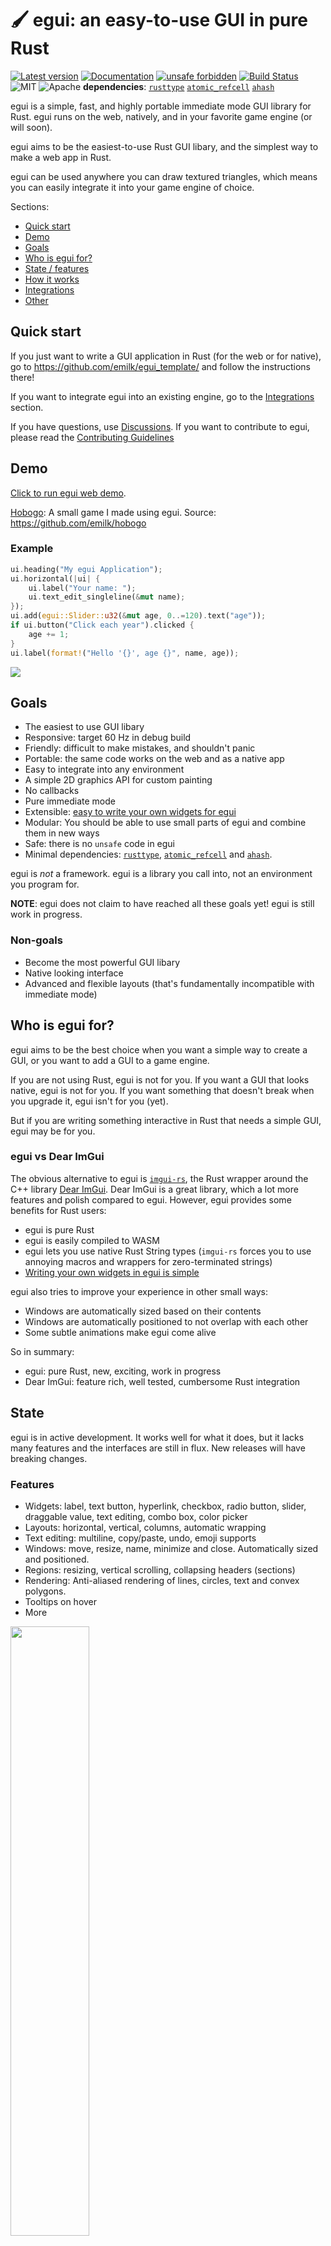 # 🖌 egui: an easy-to-use GUI in pure Rust

[![Latest version](https://img.shields.io/crates/v/egui.svg)](https://crates.io/crates/egui)
[![Documentation](https://docs.rs/egui/badge.svg)](https://docs.rs/egui)
[![unsafe forbidden](https://img.shields.io/badge/unsafe-forbidden-success.svg)](https://github.com/rust-secure-code/safety-dance/)
[![Build Status](https://github.com/emilk/egui/workflows/CI/badge.svg)](https://github.com/emilk/egui/actions?workflow=CI)
![MIT](https://img.shields.io/badge/license-MIT-blue.svg)
![Apache](https://img.shields.io/badge/license-Apache-blue.svg)
**dependencies**: [`rusttype`](https://crates.io/crates/rusttype) [`atomic_refcell`](https://crates.io/crates/atomic_refcell) [`ahash`](https://crates.io/crates/ahash)


egui is a simple, fast, and highly portable immediate mode GUI library for Rust. egui runs on the web, natively, and in your favorite game engine (or will soon).

egui aims to be the easiest-to-use Rust GUI libary, and the simplest way to make a web app in Rust.

egui can be used anywhere you can draw textured triangles, which means you can easily integrate it into your game engine of choice.

Sections:

* [Quick start](#quick-start)
* [Demo](#demo)
* [Goals](#goals)
* [Who is egui for?](#who-is-egui-for)
* [State / features](#state)
* [How it works](#how-it-works)
* [Integrations](#integrations)
* [Other](#other)

## Quick start

If you just want to write a GUI application in Rust (for the web or for native), go to <https://github.com/emilk/egui_template/> and follow the instructions there!

If you want to integrate egui into an existing engine, go to the [Integrations](#integrations) section.

If you have questions, use [Discussions](https://github.com/emilk/egui/discussions). If you want to contribute to egui, please read the [Contributing Guidelines](https://github.com/emilk/egui/blob/master/CONTRIBUTING.md)

## Demo

[Click to run egui web demo](https://emilk.github.io/egui/index.html).

[Hobogo](https://emilk.github.io/hobogo/index.html): A small game I made using egui. Source: <https://github.com/emilk/hobogo>

### Example

``` rust
ui.heading("My egui Application");
ui.horizontal(|ui| {
    ui.label("Your name: ");
    ui.text_edit_singleline(&mut name);
});
ui.add(egui::Slider::u32(&mut age, 0..=120).text("age"));
if ui.button("Click each year").clicked {
    age += 1;
}
ui.label(format!("Hello '{}', age {}", name, age));
```

<img src="media/demo-2021-01-17.gif">

## Goals

* The easiest to use GUI libary
* Responsive: target 60 Hz in debug build
* Friendly: difficult to make mistakes, and shouldn't panic
* Portable: the same code works on the web and as a native app
* Easy to integrate into any environment
* A simple 2D graphics API for custom painting
* No callbacks
* Pure immediate mode
* Extensible: [easy to write your own widgets for egui](https://github.com/emilk/egui/blob/master/egui_demo_lib/src/apps/demo/toggle_switch.rs)
* Modular: You should be able to use small parts of egui and combine them in new ways
* Safe: there is no `unsafe` code in egui
* Minimal dependencies: [`rusttype`](https://crates.io/crates/rusttype), [`atomic_refcell`](https://crates.io/crates/atomic_refcell) and [`ahash`](https://crates.io/crates/ahash).

egui is *not* a framework. egui is a library you call into, not an environment you program for.

**NOTE**: egui does not claim to have reached all these goals yet! egui is still work in progress.

### Non-goals

* Become the most powerful GUI libary
* Native looking interface
* Advanced and flexible layouts (that's fundamentally incompatible with immediate mode)

## Who is egui for?

egui aims to be the best choice when you want a simple way to create a GUI, or you want to add a GUI to a game engine.

If you are not using Rust, egui is not for you. If you want a GUI that looks native, egui is not for you. If you want something that doesn't break when you upgrade it, egui isn't for you (yet).

But if you are writing something interactive in Rust that needs a simple GUI, egui may be for you.

### egui vs Dear ImGui

The obvious alternative to egui is [`imgui-rs`](https://github.com/Gekkio/imgui-rs), the Rust wrapper around the C++ library [Dear ImGui](https://github.com/ocornut/imgui). Dear ImGui is a great library, which a lot more features and polish compared to egui. However, egui provides some benefits for Rust users:

* egui is pure Rust
* egui is easily compiled to WASM
* egui lets you use native Rust String types (`imgui-rs` forces you to use annoying macros and wrappers for zero-terminated strings)
* [Writing your own widgets in egui is simple](https://github.com/emilk/egui/blob/master/egui_demo_lib/src/apps/demo/toggle_switch.rs)

egui also tries to improve your experience in other small ways:

* Windows are automatically sized based on their contents
* Windows are automatically positioned to not overlap with each other
* Some subtle animations make egui come alive

So in summary:

* egui: pure Rust, new, exciting, work in progress
* Dear ImGui: feature rich, well tested, cumbersome Rust integration

## State

egui is in active development. It works well for what it does, but it lacks many features and the interfaces are still in flux. New releases will have breaking changes.

### Features

* Widgets: label, text button, hyperlink, checkbox, radio button, slider, draggable value, text editing, combo box, color picker
* Layouts: horizontal, vertical, columns, automatic wrapping
* Text editing: multiline, copy/paste, undo, emoji supports
* Windows: move, resize, name, minimize and close. Automatically sized and positioned.
* Regions: resizing, vertical scrolling, collapsing headers (sections)
* Rendering: Anti-aliased rendering of lines, circles, text and convex polygons.
* Tooltips on hover
* More

<img src="media/widget_gallery_0.8.0.gif" width="50%">

## How it works

Loop:

* Gather input (mouse, touches, keyboard, screen size, etc) and give it to egui
* Run application code (Immediate Mode GUI)
* Tell egui to tessellate the frame graphics to a triangle mesh
* Render the triangle mesh with your favorite graphics API (see [OpenGL example](https://github.com/emilk/egui/blob/master/egui_glium/src/painter.rs))

## Integrations

egui is build to be easy to integrate into any existing game engine or platform you are working on.
egui itself doesn't know or care on what OS it is running or how to render things to the screen - that is the job of the egui integration.
The integration needs to do two things:

* **IO**: Supply egui with input (mouse position, keyboard presses, ...) and handle egui output (cursor changes, copy-paste integration, ...).
* **Painting**: Render the textured triangles that egui outputs.

### Official

I maintain two official egui integrations:

* [egui_web](https://crates.io/crates/egui_web) for making a web app. Compiles to WASM, renders with WebGL. [Click to run the egui demo](https://emilk.github.io/egui/index.html).
* [egui_glium](https://crates.io/crates/egui_glium) for compiling native apps with [Glium](https://github.com/glium/glium).

The same code can be compiled to a native app or a web app.

### 3rd party

* [`bevy_egui`](https://github.com/mvlabat/bevy_egui) egui bindings for [the Bevy game engine](https://bevyengine.org/).
* [`wgpu`](https://crates.io/crates/wgpu) WebGPU API wrapper:
  * [egui_wgpu_backend](https://crates.io/crates/egui_wgpu_backend) with [example code](https://github.com/hasenbanck/egui_example)
  * Alternative: [egui_winit_wgpu](https://github.com/Gonkalbell/egui_winit_wgpu) (not available to crates.io)
* [egui_sdl2_gl](https://crates.io/crates/egui_sdl2_gl) for [SDL2](https://crates.io/crates/sdl2)
* [emigui-miniquad](https://github.com/not-fl3/emigui-miniquad): backend for [Miniquad](https://github.com/not-fl3/miniquad). [Web demo](https://not-fl3.github.io/miniquad-samples/emigui.html) and [demo source](https://github.com/not-fl3/good-web-game/blob/master/examples/emigui.rs).
* [egui_winit_platform](https://github.com/hasenbanck/egui_winit_platform) provides bindings between [winit](https://crates.io/crates/winit) and egui. It only provides the first half of an egui integration (IO). Painting can be done with e.g. [egui_wgpu_backend](https://crates.io/crates/egui_wgpu_backend).

### Writing your own egui integration

You need to collect [`egui::RawInput`](https://docs.rs/egui/latest/egui/struct.RawInput.html), paint [`egui::PaintJobs`](https://docs.rs/egui/latest/egui/paint/tessellator/type.PaintJobs.html) and handle [`egui::Output`](https://docs.rs/egui/latest/egui/struct.Output.html). The basic structure is this:

``` rust
let mut egui_ctx = egui::Context::new();

// Game loop:
loop {
    let raw_input: egui::RawInput = my_integration.gather_input();
    egui_ctx.begin_frame(raw_input);
    my_app.ui(&mut egui_ctx); // add panels, windows and widgets to `egui_ctx` here
    let (output, shapes) = egui_ctx.end_frame();
    let paint_jobs = egui_ctx.tessellate(shapes); // create triangles to paint
    my_integration.paint(paint_jobs);
    my_integration.set_cursor_icon(output.cursor_icon);
    // Also see `egui::Output` for more
}
```

For a reference OpenGL backend, see [the `egui_glium` painter](https://github.com/emilk/egui/blob/master/egui_glium/src/painter.rs) or [the `egui_web` `WebGL` painter](https://github.com/emilk/egui/blob/master/egui_web/src/webgl1.rs).

### Debugging your integration

#### Things look jagged

* Turn off backface culling.

#### My text is blurry

* Make sure you set the proper `pixels_per_point` in the input to egui.
* Make sure the texture sampler is not off by half a pixel. Try nearest-neighbor sampler to check.

#### My windows are too transparent or too dark

* egui uses premultiplied alpha, so make sure your blending function is `(ONE, ONE_MINUS_SRC_ALPHA)`.
* Make sure your texture sampler is clamped (`GL_CLAMP_TO_EDGE`).
* Use an sRGBA-aware texture if available (e.g. `GL_SRGB8_ALPHA8`).
  * Otherwise: remember to decode gamma in the fragment shader.
* Decode the gamma of the incoming vertex colors in your vertex shader.
* Turn on sRGBA/linear framebuffer if available (`GL_FRAMEBUFFER_SRGB`).
  * Otherwise: gamma-encode the colors before you write them again.

## Other

### Conventions and design choices

All coordinates are in screen space coordinates, with (0, 0) in the top left corner

All coordinates are in locial "points" which may consist of many physical pixels.

All colors have premultiplied alpha.

egui uses the builder pattern for construction widgets. For instance: `ui.add(Label::new("Hello").text_color(RED));` I am not a big fan of the builder pattern (it is quite verbose both in implementation and in use) but until Rust has named, default arguments it is the best we can do. To alleviate some of the verbosity there are common-case helper functions, like `ui.label("Hello");`.

Instead of using matching `begin/end` style function calls (which can be error prone) egui prefers to use `FnOnce` closures passed to a wrapping function. Lambdas are a bit ugly though, so I'd like to find a nicer solution to this.

### Inspiration

The one and only [Dear ImGui](https://github.com/ocornut/imgui) is a great Immediate Mode GUI for C++ which works with many backends. That library revolutionized how I think about GUI code and turned GUI programming from something I hated to do to something I now enjoy.

### Name

The name of the library and the project is "egui" and pronounced as "e-gooey".

The library was originally called "Emigui", but was renamed to "egui" in 2020.

### Credits / Licenses

egui author: Emil Ernerfeldt

egui is under MIT OR Apache-2.0 license.

Fonts:

* `emoji-icon-font.ttf`: [Copyright (c) 2014 John Slegers](https://github.com/jslegers/emoji-icon-font) , MIT License
* `NotoEmoji-Regular.ttf`: [google.com/get/noto](https://google.com/get/noto), [SIL Open Font License](https://scripts.sil.org/cms/scripts/page.php?site_id=nrsi&id=OFL)
* `ProggyClean.ttf`: Copyright (c) 2004, 2005 Tristan Grimmer. MIT License. <http://www.proggyfonts.net/>
* `Ubuntu-Light.ttf` by [Dalton Maag](http://www.daltonmaag.com/): [Ubuntu font licence](https://ubuntu.com/legal/font-licence)
